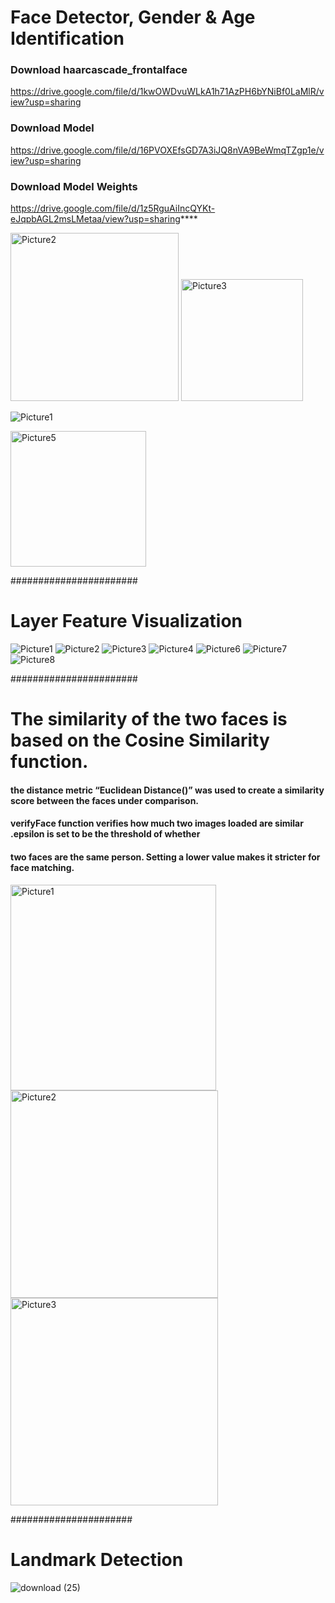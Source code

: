# Face Detector, Gender & Age Identification


### Download haarcascade_frontalface

https://drive.google.com/file/d/1kwOWDvuWLkA1h71AzPH6bYNiBf0LaMlR/view?usp=sharing

### Download Model

https://drive.google.com/file/d/16PVOXEfsGD7A3iJQ8nVA9BeWmqTZgp1e/view?usp=sharing

### Download Model Weights

https://drive.google.com/file/d/1z5RguAiIncQYKt-eJqpbAGL2msLMetaa/view?usp=sharing****

<img width="269" alt="Picture2" src="https://github.com/arminn84/Machine-Learning/assets/150948007/10603a67-ee43-42e7-bf67-187ea67ced3d">


<img width="195" alt="Picture3" src="https://github.com/arminn84/Machine-Learning/assets/150948007/49bc86df-6423-4597-91e5-7ca2fe8647ad">


![Picture1](https://github.com/arminn84/Machine-Learning/assets/150948007/4a85ee81-50a7-430c-b3ed-44c5ebf58971)


<img width="217" alt="Picture5" src="https://github.com/arminn84/Machine-Learning/assets/150948007/c1e35eec-2672-4c9d-9e36-7e2ca41b9bbb">

#######################

# Layer Feature Visualization


![Picture1](https://github.com/arminn84/Machine-Learning/assets/150948007/a5729556-0af2-41ed-9fe1-caf98f082219)
![Picture2](https://github.com/arminn84/Machine-Learning/assets/150948007/ba32d1a9-7109-4472-a2b2-c177f649ae80)
![Picture3](https://github.com/arminn84/Machine-Learning/assets/150948007/2b74af32-8d3f-4487-88f9-646e33bcd384)
![Picture4](https://github.com/arminn84/Machine-Learning/assets/150948007/f90e4432-209c-439e-b722-7591f8229495)
![Picture6](https://github.com/arminn84/Machine-Learning/assets/150948007/463d913f-b933-4cf4-8b70-5e4c970b427a)
![Picture7](https://github.com/arminn84/Machine-Learning/assets/150948007/4dde9253-3699-4486-9e97-5ae8624ac76f)
![Picture8](https://github.com/arminn84/Machine-Learning/assets/150948007/b4cb2483-ae7a-4c10-9ad5-08dbb41421d9)

#######################
# The similarity of the two faces is based on the Cosine Similarity function.


#### the distance metric “Euclidean Distance()” was used to create a similarity score between the faces under comparison.
#### verifyFace function verifies how much two images loaded are similar  .epsilon is set to be the threshold of whether 
#### two faces are the same person. Setting a lower value makes it stricter for face matching.

<img width="329" alt="Picture1" src="https://github.com/arminn84/Machine-Learning/assets/150948007/7f0c3903-d392-436d-a90f-d92ea2d3d0b0">
<img width="332" alt="Picture2" src="https://github.com/arminn84/Machine-Learning/assets/150948007/b05c7c25-2114-474e-b686-012c443df474">
<img width="332" alt="Picture3" src="https://github.com/arminn84/Machine-Learning/assets/150948007/b04db47a-6845-41ef-8841-4163cd7269c4">

######################
# Landmark Detection

![download (25)](https://github.com/Armin-Nabaei/Machine_Learning/assets/150948007/c36e1c88-a448-4976-8a27-87d6617a516a)










